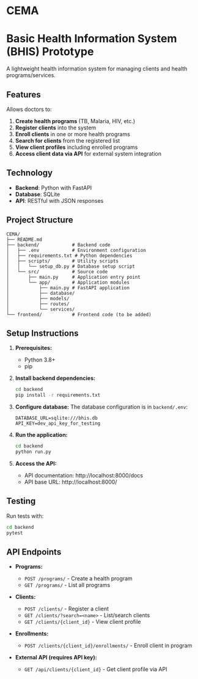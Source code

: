 # CEMA

# Basic Health Information System (BHIS) Prototype

A lightweight health information system for managing clients and health programs/services.

## Features

Allows doctors to:

1. **Create health programs** (TB, Malaria, HIV, etc.)
2. **Register clients** into the system
3. **Enroll clients** in one or more health programs
4. **Search for clients** from the registered list
5. **View client profiles** including enrolled programs
6. **Access client data via API** for external system integration

## Technology

- **Backend**: Python with FastAPI
- **Database**: SQLite
- **API**: RESTful with JSON responses

## Project Structure

```
CEMA/
├── README.md
├── backend/            # Backend code
│   ├── .env            # Environment configuration
│   ├── requirements.txt # Python dependencies
│   ├── scripts/        # Utility scripts
│   │   └── setup_db.py # Database setup script
│   └── src/            # Source code
│       ├── main.py     # Application entry point
│       └── app/        # Application modules
│           ├── main.py # FastAPI application
│           ├── database/
│           ├── models/
│           ├── routes/
│           └── services/
└── frontend/           # Frontend code (to be added)
```

## Setup Instructions

1. **Prerequisites:**
   - Python 3.8+
   - pip

2. **Install backend dependencies:**
   ```bash
   cd backend
   pip install -r requirements.txt
   ```

3. **Configure database:**
   The database configuration is in `backend/.env`:
   ```
   DATABASE_URL=sqlite:///bhis.db
   API_KEY=dev_api_key_for_testing
   ```

4. **Run the application:**
   ```bash
   cd backend
   python run.py
   ```

5. **Access the API:**
   - API documentation: http://localhost:8000/docs
   - API base URL: http://localhost:8000/

## Testing

Run tests with:
```bash
cd backend
pytest
```

## API Endpoints

- **Programs:**
  - `POST /programs/` - Create a health program
  - `GET /programs/` - List all programs

- **Clients:**
  - `POST /clients/` - Register a client
  - `GET /clients/?search=<name>` - List/search clients
  - `GET /clients/{client_id}` - View client profile

- **Enrollments:**
  - `POST /clients/{client_id}/enrollments/` - Enroll client in program

- **External API (requires API key):**
  - `GET /api/clients/{client_id}` - Get client profile via API